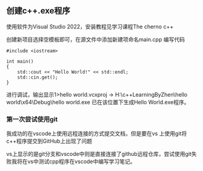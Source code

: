 ## 创建c++.exe程序

使用软件为Visual Studio 2022，安装教程见学习课程The cherno c++

创建新项目选择空模板即可，在源文件中添加新建项命名main.cpp
编写代码
```
#include <iostream>

int main()
{
	std::cout << "Hello World!" << std::endl;
	std::cin.get();
}
```

进行调试，输出显示1>hello world.vcxproj -> H:\c++LearningByZhen\hello world\x64\Debug\hello world.exe
已在该位置下生成Hello World.exe程序。


### 第一次尝试使用git

我成功的在vscode上使用远程连接的方式提交文档，但是要在vs 上使用git将c++程序提交到GitHub上出现了问题

vs上显示的是git分支和vscode中则是直接连接了github远程仓库，尝试使用git失败我将在vs中测试cpp程序在vscode中编写学习笔记。